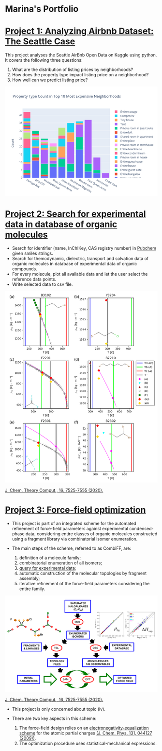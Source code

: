 # Marina's Portfolio

# [Project 1: Analyzing Airbnb Dataset: The Seattle Case](https://github.com/oliveirampo/airbnb_seatle/blob/main/README.md)

This project analyses the Seattle AirBnb Open Data on Kaggle using python.
It covers the following three questions:

  1. What are the distribution of listing prices by neighborhoods?
  2. How does the property type impact listing price on a neighborhood?
  3. How well can we predict listing price?
  
 ![](/images/property_type_per_neighborhood.png)

# [Project 2: Search for experimental data in database of organic molecules](https://github.com/oliveirampo/combiff)

* Search for identifier (name, InChIKey, CAS registry number) in [Pubchem](https://pubchem.ncbi.nlm.nih.gov/) given smiles strings.
* Search for themodynamic, dielectric, transport and solvation data of organic molecules in database of experimental data of organic compounds.
* For every molecule, plot all available data and let the user select the reference data points.
* Write selected data to csv file.


![](/images/chap_1_vic.png)

[J. Chem. Theory Comput., 16, 7525-​7555 (2020).](https://pubs.acs.org/doi/10.1021/acs.jctc.0c00683)


# [Project 3: Force-field optimization](https://github.com/oliveirampo/opt)

* This project is part of an integrated scheme for the automated refinement of force-field parameters 
against experimental condensed-phase data,
considering entire classes of organic molecules
constructed using a fragment library via combinatorial isomer enumeration.

* The main steps of the scheme, referred to as CombiFF, are:

  1. definition of a molecule family;
  2. combinatorial enumeration of all isomers;
  3. [query for experimental data](https://github.com/oliveirampo/combiff);
  4. automatic construction of the molecular topologies by fragment assembly;
  5. iterative refinement of the force-field parameters considering the entire family.
  
![](/images/TOC.png)

[J. Chem. Theory Comput., 16, 7525-​7555 (2020).](https://pubs.acs.org/doi/10.1021/acs.jctc.0c00683)

* This project is only concerned about topic (iv).

* There are two key aspects in this scheme:

  1. The force-field design relies on an [electronegativity-equalization scheme](https://github.com/oliveirampo/opt/blob/master/scr/EEM.py)
for the atomic partial charges [(J. Chem. Phys. 131, 044127 (2009))](https://aip.scitation.org/doi/10.1063/1.3187034).
  2. The optimization procedure uses statistical-mechanical expressions.
